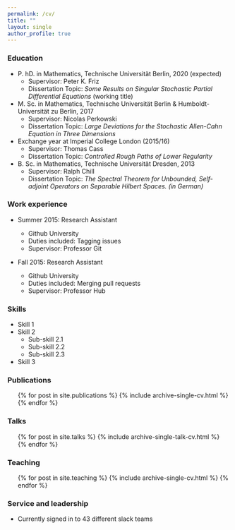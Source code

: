 ```yaml
---
permalink: /cv/
title: "" 
layout: single
author_profile: true  
---
```


### Education

* P. hD. in Mathematics, Technische Universit&auml;t Berlin, 2020 (expected)
     * Supervisor: Peter K. Friz
     * Dissertation Topic: <i> Some Results on Singular Stochastic Partial Differential Equations </i> (working title) 
* M. Sc. in Mathematics, Technische Universit&auml;t Berlin & Humboldt-Universit&auml;t zu Berlin, 2017
     * Supervisor: Nicolas Perkowski
     * Dissertation Topic: <i> Large Deviations for the Stochastic Allen-Cahn Equation in Three Dimensions </i>
* Exchange year at Imperial College London (2015/16)
     * Supervisor: Thomas Cass
     * Dissertation Topic: <i> Controlled Rough Paths of Lower Regularity </i>
* B. Sc. in Mathematics, Technische Universit&auml;t Dresden, 2013  
     * Supervisor: Ralph Chill
     * Dissertation Topic: <i> The Spectral Theorem for Unbounded, Self-adjoint Operators on Separable Hilbert Spaces. (in German)</i>
     

### Work experience

* Summer 2015: Research Assistant
  * Github University
  * Duties included: Tagging issues
  * Supervisor: Professor Git

* Fall 2015: Research Assistant
  * Github University
  * Duties included: Merging pull requests
  * Supervisor: Professor Hub
  
### Skills

* Skill 1
* Skill 2
  * Sub-skill 2.1
  * Sub-skill 2.2
  * Sub-skill 2.3
* Skill 3

### Publications

  <ul>{% for post in site.publications %}
    {% include archive-single-cv.html %}
  {% endfor %}</ul>
  
### Talks

  <ul>{% for post in site.talks %}
    {% include archive-single-talk-cv.html %}
  {% endfor %}</ul>
  
### Teaching

  <ul>{% for post in site.teaching %}
    {% include archive-single-cv.html %}
  {% endfor %}</ul>
  
### Service and leadership

* Currently signed in to 43 different slack teams
